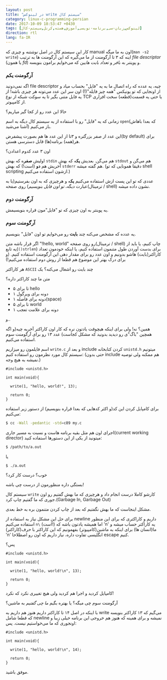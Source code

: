 ```yaml
---
layout: post
title: "در لینوکس write سیستم کال"
category: linux-c-programming-persian
date: 2017-10-09 18:53:47 +0430
tags: [لینوکس,زبان-سی,برنامه-نویسی,آموزش,هسته,کرنل,سیستم-کال]
direction: rtl
lang: fa-IR
---
```


کار این سیستم کال در اصل *نوشتنه* و چیزی که manual اون به ما
 میگه(`man -s2 write`) اینه که ۳ تا آرگومنت از ما می‌گیره که این آرگومنت ها
 به ترتیب *file descriptor* (یا همون *fd*) و *پوینتر به بافر* و *تعداد
 بایت ها*یین که می‌خوایم برامون بنویسه.

### آرگومنت یکم

اگه نمی‌دونید file descriptor چیه، یه عدده که راه اتصال ما به یه "فایل"
 بحساب میاد و از اونجایی که تو یونیکس "همه چیز فایله"(!) اون سر این عدد
 می‌تونه هر چیزی باشه! از یه فایل متنی بگیر تا یه سوکت شبکه از نوع TCP یا
 حتی یه قسمت(قطعه) سخت افزاری از کامپیوتر.

حالا این عدد رو از کجا گیر میاریم؟

زمانی که یه "فایل" رو با استفاده از یه سیستم کال دیگه به اسم `open`(که بعدا
 باهاش آشنا می‌شید) باز می‌کنیم.

این عدد از صفر بزرگتره و ۳تا از این عدد ها هم بصورت پیشفرض(by default) برای
 هر(همه) برنامه(ها) قابل دسترسی هستن.

اون ۳ عدد کدوم اعدادن؟

اولیش **صفر**ه که بهش `stdin` هم می‌گن. بعدیش **یک**ه که بهش `stdout` هم می‌گن
 و آخریش هم **دو** (است!) که بهش `stderr` هم گفته میشه. (دقیقا همونایی که
 تو shell scripting ازشون استفاده می‌کنیم.)

عددی که تو این پست ازش استفاده می‌کنیم **یک**ه و هرچیزی که به اون بفرستیم(یا
 به عبارت دیگه، *تو اون فایل بنویسیم*) روی صفحه(ترمینال / shell) نشون داده
 میشه.


### آرگومنت دوم

یه پوینتر به اون چیزی که تو "فایل"مون قراره بنویسیمش.

### آرگومنت سوم

یه عدده که مشخص می‌کنه چند **بایت**‌ رو می‌خوایم تو اون "فایل" بنویسیم.

اگر قرار باشه متن "!hello, world" رو روی صفحه(ترمینال / shell) چاپ کنیم، یا
 باید از یه تابع(`()strlen`) برای بدست آوردن طول متنمون استفاده کنیم، یا
 اینکه خودمون تعداد کاراکتر(بایت) هاشو بدونیم و اون عدد رو برای مقدار دهی
 این آرگومنت استفاده کنیم. (و برای درک بهتر این موضوع هم قطعا از روش دوم
 استفاده می‌کنیم!)

هر کاراکتر `ASCII` چند بایت رو اشغال می‌کنه؟ یک

متن ما چند کاراکتر داره؟

 - ۵ تا برای hello
 - ۱ دونه برای ویرگول
 - ۱ دونه برای فاصله(space)
 - ۵ تا برای world
 - ۱ دونه برای علامت تعجب

و..

همین؟ نه! ولی برای اینکه هیچوقت یادتون نره که کار اون کاراکتر آخریه چیه(و
 اگه همچین "باگ"ی رو دیدید بدونید که مشکل کجاست) عدد ۱۳ رو برای آرگومنت
 سوم استفاده می‌کنیم.

اسم فایلمون رو میزاریم `write.c` و بعد از include کردن کتابخانه `unistd.h`
 میتونیم سیستم کال مورد نظرمون رو استفاده کنیم: (حتی بدون include هم ممکنه
 ولی توصیه نمیشه به هیچ وجه.)

```c_cpp
#include <unistd.h>

int main(void){

  write(1, "hello, world!", 13);

  return 0; 
}
```

برای کامپایل کردن این کد(و اکثر کدهایی که بعدا قراره بنویسیم) از دستور زیر
 استفاده می‌کنیم:

```sh
$ cc -Wall -pedantic -std=c89 my.c
```

اجرای اون هم مثل بقیه برنامه هاست و نسبت به مسیر
 جاری(current working director) میتونید از یکی از این دستورها استفاده کنید:

```sh
$ /path/to/a.out
```

یا

```sh
$ ./a.out
```

خوب؟ درست کار کرد؟

بستگی داره منظورمون از درست چی باشه!

سیستم کال `write` کارشو کاملا درست انجام داد و هرچیزی که ما بهش گفتیم
 رو اون جوری که ما گفتیم چاپ کرد.(Garbage In, Garbage Out)

مشکل اینجاست که ما بهش نگفتیم که بعد از چاپ کردن متنمون بره به خط بعدی.

برای حل این مشکل نیاز به استفاده از newline داریم و کاراکتری که برای این
 منظور استفاده می‌کنیم `n\` (است!) اما همیشه یادتون باشه که 'n\' یه کاراکتر
 حساب میشه و ما(انسان ها) برای اینکه به ماشین(کامپیوتر) بفهمونیم که این کاراکتر
 با حرف(کاراکتر) 'n' انگلیسی تفاوت داره، نیاز داریم که اون رو اصطلاحا escape کنیم.

پس؟

```c_cpp
#include <unistd.h>

int main(void){

  write(1, "hello, world!\n", 13);

  return 0; 
}
```

کامپایل کردید و اجرا هم کردید ولی هیچ تغییری نکرد که نکرد!

آرگومنت سوم چی میگه؟ یا بهتره بگیم *ما چی گفتیم* به ماشین؟

با اینکه در اصل ۱۴ تا کاراکتر داریم هنوز هم داریم به write می‌گیم که ۱۳ کاراکتر
 بنویسه که قطعا شامل newline نمیشه و برای همینه که هنوز هم خروجی این برنامه
 خیلی زیبا و اونجوری که ما می‌خواستیم نیست. پس:


```c_cpp
#include <unistd.h>

int main(void){

  write(1, "hello, world!\n", 14);

  return 0; 
}
```

موفق باشید.